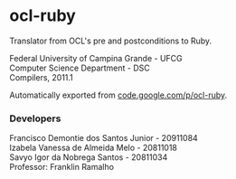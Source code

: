# ocl-ruby

Translator from OCL's pre and postconditions to Ruby.

Federal University of Campina Grande - UFCG  
Computer Science Department - DSC  
Compilers, 2011.1  

Automatically exported from [code.google.com/p/ocl-ruby](code.google.com/p/ocl-ruby).

### Developers

Francisco Demontie dos Santos Junior - 20911084  
Izabela Vanessa de Almeida Melo - 20811018  
Savyo Igor da Nobrega Santos - 20811034  
Professor: Franklin Ramalho
